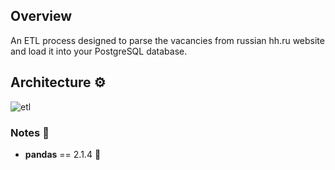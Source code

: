 ## Overview

An ETL process designed to parse the vacancies from russian hh.ru website and load it into your PostgreSQL database.

## Architecture :gear:

![etl](./etl.png)

### Notes :pencil:
* <b>pandas</b> == 2.1.4 :panda_face:
